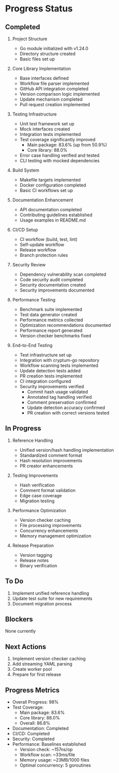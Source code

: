 # Progress Status

## Completed
1. Project Structure
   - Go module initialized with v1.24.0
   - Directory structure created
   - Basic files set up

2. Core Library Implementation
   - Base interfaces defined
   - Workflow file parser implemented
   - GitHub API integration completed
   - Version comparison logic implemented
   - Update mechanism completed
   - Pull request creation implemented

3. Testing Infrastructure
   - Unit test framework set up
   - Mock interfaces created
   - Integration tests implemented
   - Test coverage significantly improved
     * Main package: 83.6% (up from 50.9%)
     * Core library: 88.0%
   - Error case handling verified and tested
   - CLI testing with mocked dependencies

4. Build System
   - Makefile targets implemented
   - Docker configuration completed
   - Basic CI workflows set up

5. Documentation Enhancement
   - API documentation completed
   - Contributing guidelines established
   - Usage examples in README.md

6. CI/CD Setup
   - CI workflow (build, test, lint)
   - Self-update workflow
   - Release workflow
   - Branch protection rules

7. Security Review
   - Dependency vulnerability scan completed
   - Code security audit completed
   - Security documentation created
   - Security improvements documented

8. Performance Testing
   - Benchmark suite implemented
   - Test data generator created
   - Performance metrics collected
   - Optimization recommendations documented
   - Performance report generated
   - Version checker benchmarks fixed

9. End-to-End Testing
   - Test infrastructure set up
   - Integration with cryptum-go repository
   - Workflow scanning tests implemented
   - Update detection tests added
   - PR creation tests implemented
   - CI integration configured
   - Security improvements verified
     * Commit hash usage validated
     * Annotated tag handling verified
     * Comment preservation confirmed
     * Update detection accuracy confirmed
     * PR creation with correct versions tested

## In Progress
1. Reference Handling
   - Unified version/hash handling implementation
   - Standardized comment format
   - Hash resolution improvements
   - PR creator enhancements

2. Testing Improvements
   - Hash verification
   - Comment format validation
   - Edge case coverage
   - Migration testing

3. Performance Optimization
   - Version checker caching
   - File processing improvements
   - Concurrency enhancements
   - Memory management optimization

4. Release Preparation
   - Version tagging
   - Release notes
   - Binary verification

## To Do
1. Implement unified reference handling
2. Update test suite for new requirements
3. Document migration process

## Blockers
None currently

## Next Actions
1. Implement version checker caching
2. Add streaming YAML parsing
3. Create worker pool
4. Prepare for first release

## Progress Metrics
- Overall Progress: 98%
- Test Coverage: 
  * Main package: 83.6%
  * Core library: 88.0%
  * Overall: 86.8%
- Documentation: Completed
- CI/CD: Completed
- Security: Completed
- Performance: Baselines established
  * Version check: ~157ns/op
  * Workflow scan: ~33ms/file
  * Memory usage: ~23MB/1000 files
  * Optimal concurrency: 5 goroutines
